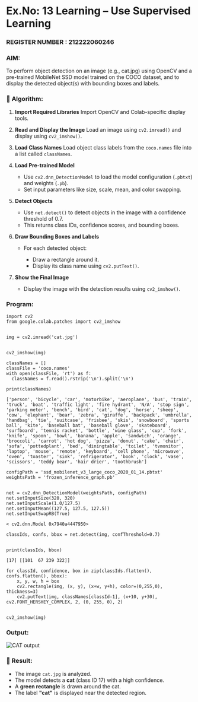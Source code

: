 # Ex.No: 13 Learning – Use Supervised Learning  
                                                                            
### REGISTER NUMBER : 212222060246

### AIM: 
To perform object detection on an image (e.g., cat.jpg) using OpenCV and a pre-trained MobileNet SSD model trained on the 
COCO dataset, and to display the detected object(s) with bounding boxes and labels.

### 🧠 **Algorithm:**
 
1. **Import Required Libraries**
   Import OpenCV and Colab-specific display tools.

2. **Read and Display the Image**
   Load an image using `cv2.imread()` and display using `cv2_imshow()`.

3. **Load Class Names**
   Load object class labels from the `coco.names` file into a list called `classNames`.

4. **Load Pre-trained Model**

   * Use `cv2.dnn_DetectionModel` to load the model configuration (`.pbtxt`) and weights (`.pb`).
   * Set input parameters like size, scale, mean, and color swapping.

5. **Detect Objects**

   * Use `net.detect()` to detect objects in the image with a confidence threshold of 0.7.
   * This returns class IDs, confidence scores, and bounding boxes.

6. **Draw Bounding Boxes and Labels**

   * For each detected object:

     * Draw a rectangle around it.
     * Display its class name using `cv2.putText()`.

7. **Show the Final Image**

   * Display the image with the detection results using `cv2_imshow()`.

### Program:
~~~
import cv2
from google.colab.patches import cv2_imshow
     

img = cv2.imread('cat.jpg')
     

cv2_imshow(img)

classNames = []
classFile = 'coco.names'
with open(classFile, 'rt') as f:
  classNames = f.read().rstrip('\n').split('\n') 

print(classNames)
     
['person', 'bicycle', 'car', 'motorbike', 'aeroplane', 'bus', 'train', 'truck', 'boat', 'traffic light', 'fire hydrant', 'N/A', 'stop sign', 'parking meter', 'bench', 'bird', 'cat', 'dog', 'horse', 'sheep', 'cow', 'elephant', 'bear', 'zebra', 'giraffe', 'backpack', 'umbrella', 'handbag', 'tie', 'suitcase', 'frisbee', 'skis', 'snowboard', 'sports ball', 'kite', 'baseball bat', 'baseball glove', 'skateboard', 'surfboard', 'tennis racket', 'bottle', 'wine glass', 'cup', 'fork', 'knife', 'spoon', 'bowl', 'banana', 'apple', 'sandwich', 'orange', 'broccoli', 'carrot', 'hot dog', 'pizza', 'donut', 'cake', 'chair', 'sofa', 'pottedplant', 'bed', 'diningtable', 'toilet', 'tvmonitor', 'laptop', 'mouse', 'remote', 'keyboard', 'cell phone', 'microwave', 'oven', 'toaster', 'sink', 'refrigerator', 'book', 'clock', 'vase', 'scissors', 'teddy bear', 'hair drier', 'toothbrush']

configPath = 'ssd_mobilenet_v3_large_coco_2020_01_14.pbtxt'
weightsPath = 'frozen_inference_graph.pb'
     

net = cv2.dnn_DetectionModel(weightsPath, configPath)
net.setInputSize(320, 320)
net.setInputScale(1.0/127.5)
net.setInputMean((127.5, 127.5, 127.5))
net.setInputSwapRB(True)
     
< cv2.dnn.Model 0x7940a4447950>

classIds, confs, bbox = net.detect(img, confThreshold=0.7)
     

print(classIds, bbox)
     
[17] [[101  67 239 322]]

for classId, confidence, box in zip(classIds.flatten(), confs.flatten(), bbox):
    x, y, w, h = box
    cv2.rectangle(img, (x, y), (x+w, y+h), color=(0,255,0), thickness=3)
    cv2.putText(img, classNames[classId-1], (x+10, y+30), cv2.FONT_HERSHEY_COMPLEX, 2, (0, 255, 0), 2)
     

cv2_imshow(img)
~~~


### Output:
![CAT output](https://github.com/user-attachments/assets/dc974a7b-b57f-4fdd-8f54-9fd2aa549500)

### 📸 **Result:**

* The image `cat.jpg` is analyzed.
* The model detects a **cat** (class ID 17) with a high confidence.
* A **green rectangle** is drawn around the cat.
* The label **"cat"** is displayed near the detected region.
